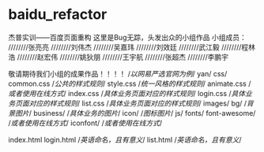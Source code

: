 # baidu_refactor
杰普实训——百度页面重构
这里是Bug无踪，头发出众的小组作品
小组成员：
////////张亮亮
////////刘伟杰
////////吴嘉玮
////////刘效廷
////////武江毅
////////程林浩
////////赵宏伟
////////姚狄朋
////////王宇航
////////张超杰
////////李鹏宇

敬请期待我们小组的成果作品！！！！
/*以网易严选官网为例*/
yan/
css/
common.css          /*公共的样式规则*/
style.css                 /*统一风格的样式规则*/
animate.css           /*或者使用在线方式*/
index.css                /*具体业务页面对应的样式规则*/
login.css                /*具体业务页面对应的样式规则*/
list.css                   /*具体业务页面对应的样式规则*/
images/
bg/                         /*背景图片*/
business/              /*具体业务的图片*/
icon/                      /*图标图片*/
js/
fonts/
font-awesome/    /*或者使用在线方式*/
iconfont/              /*或者使用在线方式*/
 
index.html
login.html                           /*英语命名，且有意义*/
list.html                              /*英语命名，且有意义*/ 
